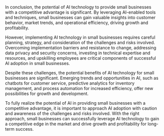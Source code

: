 
In conclusion, the potential of AI technology to provide small businesses with a competitive advantage is significant. By leveraging AI-enabled tools and techniques, small businesses can gain valuable insights into customer behavior, market trends, and operational efficiency, driving growth and profitability.

However, implementing AI technology in small businesses requires careful planning, strategy, and consideration of the challenges and risks involved. Overcoming implementation barriers and resistance to change, addressing data privacy and security concerns, investing in technical expertise and resources, and upskilling employees are critical components of successful AI adoption in small businesses.

Despite these challenges, the potential benefits of AI technology for small businesses are significant. Emerging trends and opportunities in AI, such as chatbots for customer service, predictive analytics for inventory management, and process automation for increased efficiency, offer new possibilities for growth and development.

To fully realize the potential of AI in providing small businesses with a competitive advantage, it is important to approach AI adoption with caution and awareness of the challenges and risks involved. With the right approach, small businesses can successfully leverage AI technology to gain a competitive edge in the market and drive growth and profitability for long-term success.
